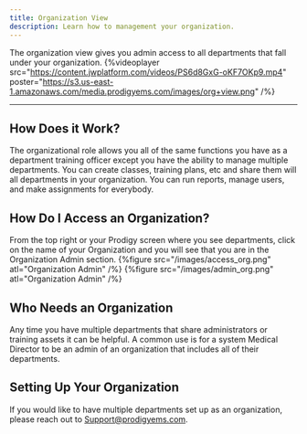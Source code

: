 ```yaml
---
title: Organization View
description: Learn how to management your organization. 
---
```


The organization view gives you admin access to all departments that fall under your organization.
{%videoplayer src="https://content.jwplatform.com/videos/PS6d8GxG-oKF7OKp9.mp4" poster="https://s3.us-east-1.amazonaws.com/media.prodigyems.com/images/org+view.png" /%}

---
## How Does it Work?
The organizational role allows you all of the same functions you have as a department training officer except you have the ability to manage multiple departments. You can create classes, training plans, etc and share them will all departments in your organization. You can run reports, manage users, and make assignments for everybody. 
## How Do I Access an Organization?
From the top right or your Prodigy screen where you see departments, click on the name of your Organization and you will see that you are in the Organization Admin section.
{%figure src="/images/access_org.png" atl="Organization Admin" /%}
{%figure src="/images/admin_org.png" atl="Organization Admin" /%}
## Who Needs an Organization
Any time you have multiple departments that share administrators or training assets it can be helpful. A common use is for a system Medical Director to be an admin of an organization that includes all of their departments. 
## Setting Up Your Organization
If you would like to have multiple departments set up as an organization, please reach out to [Support@prodigyems.com](mailto:Support@prodigyems.com).
